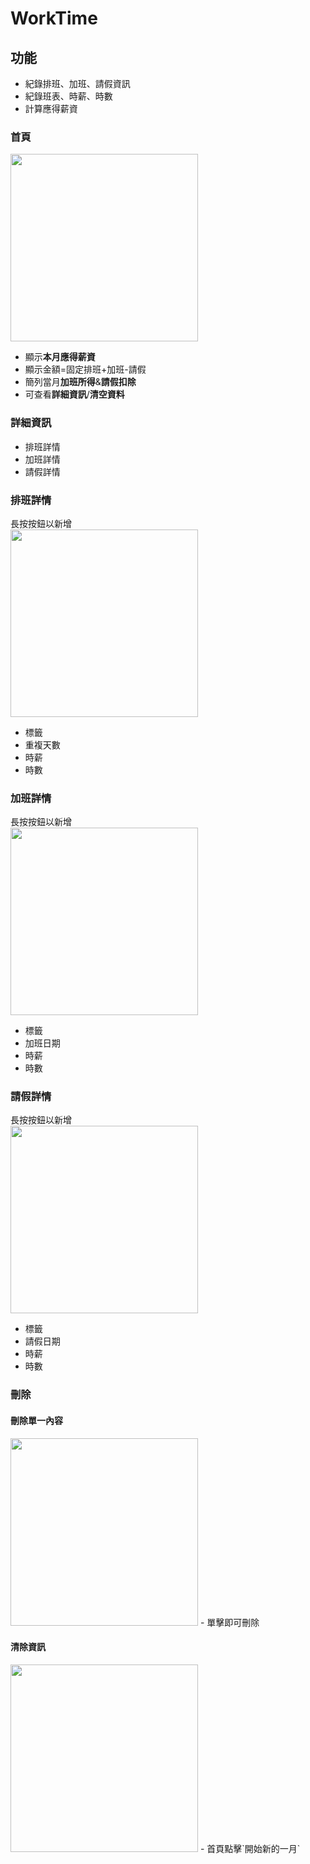 # WorkTime  
## 功能
- 紀錄排班、加班、請假資訊
- 紀錄班表、時薪、時數
- 計算應得薪資

### 首頁
<img src="https://github.com/alexxss/WorkTime/blob/master/screenshots/homepage.png" width="300"/>

- 顯示**本月應得薪資**
- 顯示金額=固定排班+加班-請假
- 簡列當月**加班所得**&**請假扣除**
- 可查看**詳細資訊**/**清空資料**

### 詳細資訊
  - 排班詳情
  - 加班詳情
  - 請假詳情  
  
### 排班詳情
長按按鈕以新增  
<img src="https://github.com/alexxss/WorkTime/blob/master/screenshots/schedule.gif" width="300"/>
- 標籤  
- 重複天數  
- 時薪  
- 時數  

### 加班詳情
長按按鈕以新增  
<img src="https://github.com/alexxss/WorkTime/blob/master/screenshots/extra.gif" width="300"/>
- 標籤  
- 加班日期  
- 時薪  
- 時數  

### 請假詳情
長按按鈕以新增  
<img src="https://github.com/alexxss/WorkTime/blob/master/screenshots/off.gif" width="300"/>
- 標籤  
- 請假日期  
- 時薪  
- 時數  
 
### 刪除
#### 刪除單一內容
<img src="https://github.com/alexxss/WorkTime/blob/master/screenshots/delete.gif" width="300"/>
- 單擊即可刪除  

#### 清除資訊
<img src="https://github.com/alexxss/WorkTime/blob/master/screenshots/overview_clearall.gif" width="300"/>
- 首頁點擊`開始新的一月`

